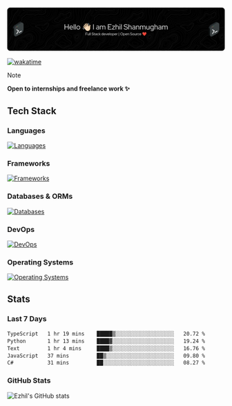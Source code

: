 ![Header](./.github/workflows/header.png)

[![wakatime](https://wakatime.com/badge/user/e780b5d2-6a76-4fde-a594-4ff159327ad3.svg)](https://wakatime.com/@e780b5d2-6a76-4fde-a594-4ff159327ad3)

> [!NOTE]  
> **Open to internships and freelance work ✨**

## Tech Stack

### Languages

[![Languages](https://skillicons.dev/icons?i=python,java,kotlin,javascript,typescript,php&theme=dark)](https://skillicons.dev)

### Frameworks

[![Frameworks](https://skillicons.dev/icons?i=react,next,tailwind,express,flask,jquery,bootstrap&theme=dark)](https://skillicons.dev)

### Databases & ORMs

[![Databases](https://skillicons.dev/icons?i=mysql,postgres,mongodb,prisma&theme=dark)](https://skillicons.dev)

### DevOps

[![DevOps](https://skillicons.dev/icons?i=aws,azure,gcp,cloudflare,vercel,docker,git,github,githubactions,nginx&theme=dark)](https://skillicons.dev)

### Operating Systems

[![Operating Systems](https://skillicons.dev/icons?i=windows,ubuntu&theme=dark)](https://skillicons.dev)

## Stats

### Last 7 Days

<!--START_SECTION:waka-->

```txt
TypeScript   1 hr 19 mins    █████▒░░░░░░░░░░░░░░░░░░░   20.72 %
Python       1 hr 13 mins    ████▓░░░░░░░░░░░░░░░░░░░░   19.24 %
Text         1 hr 4 mins     ████▒░░░░░░░░░░░░░░░░░░░░   16.76 %
JavaScript   37 mins         ██▒░░░░░░░░░░░░░░░░░░░░░░   09.80 %
C#           31 mins         ██░░░░░░░░░░░░░░░░░░░░░░░   08.27 %
```

<!--END_SECTION:waka-->

### GitHub Stats

![Ezhil's GitHub stats](https://github-readme-stats.vercel.app/api?username=ezhil56x&theme=dark&show_icons=true)
